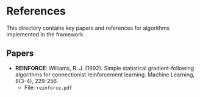 # References

This directory contains key papers and references for algorithms implemented in the framework.

## Papers

- **REINFORCE**: Williams, R. J. (1992). Simple statistical gradient-following algorithms for connectionist reinforcement learning. Machine Learning, 8(3-4), 229-256.
  - File: `reinforce.pdf`